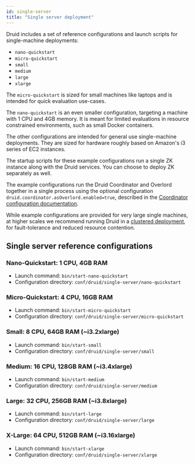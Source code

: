 ```yaml
---
id: single-server
title: "Single server deployment"
---
```


<!--
  ~ Licensed to the Apache Software Foundation (ASF) under one
  ~ or more contributor license agreements.  See the NOTICE file
  ~ distributed with this work for additional information
  ~ regarding copyright ownership.  The ASF licenses this file
  ~ to you under the Apache License, Version 2.0 (the
  ~ "License"); you may not use this file except in compliance
  ~ with the License.  You may obtain a copy of the License at
  ~
  ~   http://www.apache.org/licenses/LICENSE-2.0
  ~
  ~ Unless required by applicable law or agreed to in writing,
  ~ software distributed under the License is distributed on an
  ~ "AS IS" BASIS, WITHOUT WARRANTIES OR CONDITIONS OF ANY
  ~ KIND, either express or implied.  See the License for the
  ~ specific language governing permissions and limitations
  ~ under the License.
  -->


Druid includes a set of reference configurations and launch scripts for single-machine deployments:

- `nano-quickstart`
- `micro-quickstart`
- `small`
- `medium`
- `large`
- `xlarge`

The `micro-quickstart` is sized for small machines like laptops and is intended for quick evaluation use-cases.

The `nano-quickstart` is an even smaller configuration, targeting a machine with 1 CPU and 4GB memory. It is meant for limited evaluations in resource constrained environments, such as small Docker containers.

The other configurations are intended for general use single-machine deployments. They are sized for hardware roughly based on Amazon's i3 series of EC2 instances.

The startup scripts for these example configurations run a single ZK instance along with the Druid services. You can choose to deploy ZK separately as well.

The example configurations run the Druid Coordinator and Overlord together in a single process using the optional configuration `druid.coordinator.asOverlord.enabled=true`, described in the [Coordinator configuration documentation](../configuration/index.html#coordinator-operation).

While example configurations are provided for very large single machines, at higher scales we recommend running Druid in a [clustered deployment](../tutorials/cluster.md), for fault-tolerance and reduced resource contention.

## Single server reference configurations

### Nano-Quickstart: 1 CPU, 4GB RAM

- Launch command: `bin/start-nano-quickstart`
- Configuration directory: `conf/druid/single-server/nano-quickstart`

### Micro-Quickstart: 4 CPU, 16GB RAM

- Launch command: `bin/start-micro-quickstart`
- Configuration directory: `conf/druid/single-server/micro-quickstart`

### Small: 8 CPU, 64GB RAM (~i3.2xlarge)

- Launch command: `bin/start-small`
- Configuration directory: `conf/druid/single-server/small`

### Medium: 16 CPU, 128GB RAM (~i3.4xlarge)

- Launch command: `bin/start-medium`
- Configuration directory: `conf/druid/single-server/medium`

### Large: 32 CPU, 256GB RAM (~i3.8xlarge)

- Launch command: `bin/start-large`
- Configuration directory: `conf/druid/single-server/large`

### X-Large: 64 CPU, 512GB RAM (~i3.16xlarge)

- Launch command: `bin/start-xlarge`
- Configuration directory: `conf/druid/single-server/xlarge`

